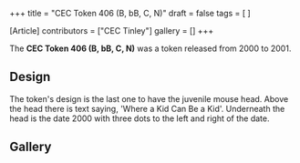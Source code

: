 +++
title = "CEC Token 406 (B, bB, C, N)"
draft = false
tags = [ ]

[Article]
contributors = ["CEC Tinley"]
gallery = []
+++

The **CEC Token 406 (B, bB, C, N)** was a token released from 2000 to 2001.

## Design ##
The token's design is the last one to have the juvenile mouse head. Above the head there is text saying, 'Where a Kid Can Be a Kid'. Underneath the head is the date 2000 with three dots to the left and right of the date. 

## Gallery ##

